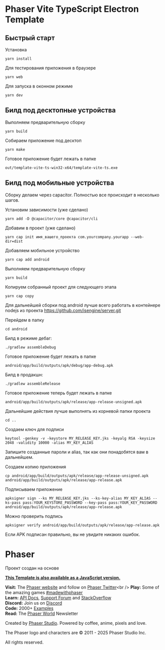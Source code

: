 # Phaser Vite TypeScript Electron Template

## Быстрый старт

Установка

```
yarn install
```

Для тестирования приложения в браузере

```
yarn web
```

Для запуска в оконном режиме

```
yarn dev
```

## Билд под десктопные устройства

Выполняем предварительную сборку

```
yarn build
```

Собираем приложение под десктоп

```
yarn make
```

Готовое приложение будет лежать в папке

```
out/template-vite-ts-win32-x64/template-vite-ts.exe
```

## Билд под мобильные устройства

Сборку делаем через capacitor. Полностью все происходит в несколько шагов.

Установим зависимости (уже сделано)

```
yarn add -D @capacitor/core @capacitor/cli
```

Добавим в проект (уже сделано)

```
yarn cap init имя_вашего_проекта com.yourcompany.yourapp --web-dir=dist
```

Добавляем мобильное устройство

```
yarn cap add android
```

Выполняем предварительную сборку

```
yarn build
```

Копируем собранный проект для следующего этапа

```
yarn cap copy
```

Для дальнейшей сборки под android лучше всего работать в контейнере nodejs из проекта https://github.com/isengine/server.git

Перейдем в папку

```
cd android
```

Билд в режиме дебаг:

```
./gradlew assembleDebug
```

Готовое приложение будет лежать в папке

```
android/app/build/outputs/apk/debug/app-debug.apk
```

Билд в продакшн:

```
./gradlew assembleRelease
```

Готовое приложение теперь будет лежать в папке

```
android/app/build/outputs/apk/release/app-release-unsigned.apk
```

Дальнейшие действия лучше выполнять из корневой папки проекта

```
cd ..
```

Создаем ключ для подписи

```
keytool -genkey -v -keystore MY_RELEASE_KEY.jks -keyalg RSA -keysize 2048 -validity 10000 -alias MY_KEY_ALIAS

```

Запишите созданные пароли и alias, так как они понадобятся вам в дальнейшем.

Создаем копию приложения

```
cp android/app/build/outputs/apk/release/app-release-unsigned.apk android/app/build/outputs/apk/release/app-release.apk
```

Подписываем приложение

```
apksigner sign --ks MY_RELEASE_KEY.jks --ks-key-alias MY_KEY_ALIAS --ks-pass pass:YOUR_KEYSTORE_PASSWORD --key-pass pass:YOUR_KEY_PASSWORD android/app/build/outputs/apk/release/app-release.apk
```

Можно проверить подпись

```
apksigner verify android/app/build/outputs/apk/release/app-release.apk
```

Если APK подписан правильно, вы не увидите никаких ошибок.

# Phaser

Проект создан на основе

**[This Template is also available as a JavaScript version.](https://github.com/phaserjs/template-vite)**

**Visit:** The [Phaser website](https://phaser.io) and follow on [Phaser Twitter](https://twitter.com/phaser_)<br />
**Play:** Some of the amazing games [#madewithphaser](https://twitter.com/search?q=%23madewithphaser&src=typed_query&f=live)<br />
**Learn:** [API Docs](https://newdocs.phaser.io), [Support Forum](https://phaser.discourse.group/) and [StackOverflow](https://stackoverflow.com/questions/tagged/phaser-framework)<br />
**Discord:** Join us on [Discord](https://discord.gg/phaser)<br />
**Code:** 2000+ [Examples](https://labs.phaser.io)<br />
**Read:** The [Phaser World](https://phaser.io/community/newsletter) Newsletter<br />

Created by [Phaser Studio](mailto:support@phaser.io). Powered by coffee, anime, pixels and love.

The Phaser logo and characters are &copy; 2011 - 2025 Phaser Studio Inc.

All rights reserved.
